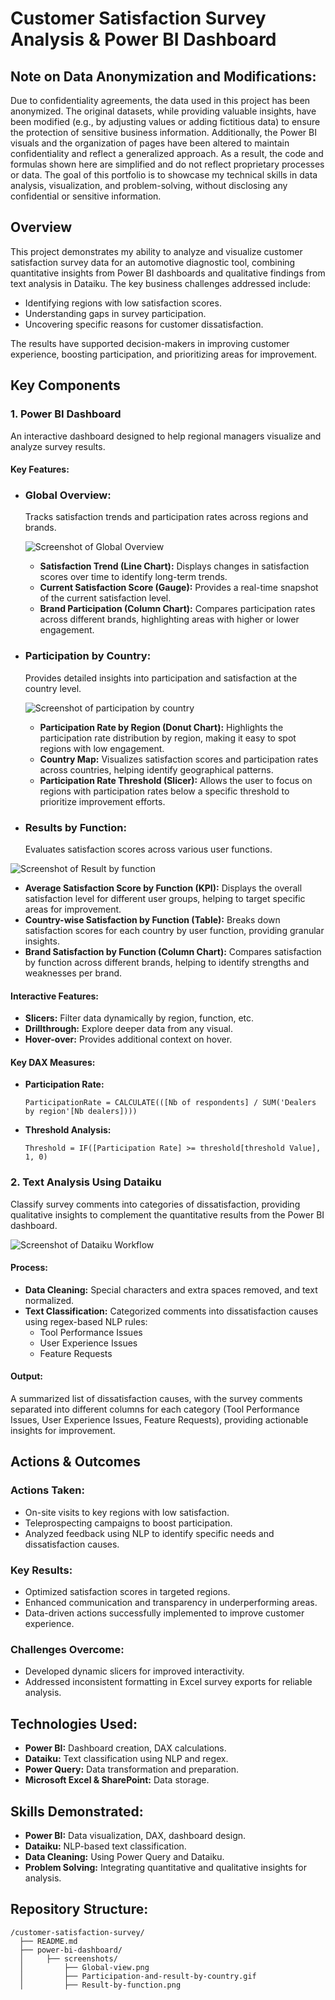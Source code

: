 # Customer Satisfaction Survey Analysis & Power BI Dashboard

## Note on Data Anonymization and Modifications:
Due to confidentiality agreements, the data used in this project has been anonymized. The original datasets, while providing valuable insights, have been modified (e.g., by adjusting values or adding fictitious data) to ensure the protection of sensitive business information. Additionally, the Power BI visuals and the organization of pages have been altered to maintain confidentiality and reflect a generalized approach. As a result, the code and formulas shown here are simplified and do not reflect proprietary processes or data. The goal of this portfolio is to showcase my technical skills in data analysis, visualization, and problem-solving, without disclosing any confidential or sensitive information.

## Overview
This project demonstrates my ability to analyze and visualize customer satisfaction survey data for an automotive diagnostic tool, combining quantitative insights from Power BI dashboards and qualitative findings from text analysis in Dataiku. The key business challenges addressed include:

- Identifying regions with low satisfaction scores.
- Understanding gaps in survey participation.
- Uncovering specific reasons for customer dissatisfaction.

The results have supported decision-makers in improving customer experience, boosting participation, and prioritizing areas for improvement.
## Key Components

### 1. Power BI Dashboard
An interactive dashboard designed to help regional managers visualize and analyze survey results.

#### Key Features:

- ### **Global Overview:** 
  Tracks satisfaction trends and participation rates across regions and brands.
  
  ![Screenshot of Global Overview](screenshots/Global-overview.png)
  
  - **Satisfaction Trend (Line Chart):** Displays changes in satisfaction scores over time to identify long-term trends.
  - **Current Satisfaction Score (Gauge):** Provides a real-time snapshot of the current satisfaction level.
  - **Brand Participation (Column Chart):** Compares participation rates across different brands, highlighting areas with higher or lower engagement.

- ### **Participation by Country:** 
  Provides detailed insights into participation and satisfaction at the country level.
  
  ![Screenshot of participation by country](screenshots/participation-by-country-map.gif)
  
  - **Participation Rate by Region (Donut Chart):** Highlights the participation rate distribution by region, making it easy to spot regions with low engagement.
  - **Country Map:** Visualizes satisfaction scores and participation rates across countries, helping identify geographical patterns.
  - **Participation Rate Threshold (Slicer):** Allows the user to focus on regions with participation rates below a specific threshold to prioritize improvement efforts.

- ### **Results by Function:** 
  Evaluates satisfaction scores across various user functions.
  
 ![Screenshot of Result by function](screenshots/Result%20by%20function.png)
  
  - **Average Satisfaction Score by Function (KPI):** Displays the overall satisfaction level for different user groups, helping to target specific areas for improvement.
  - **Country-wise Satisfaction by Function (Table):** Breaks down satisfaction scores for each country by user function, providing granular insights.
  - **Brand Satisfaction by Function (Column Chart):** Compares satisfaction by function across different brands, helping to identify strengths and weaknesses per brand.

#### Interactive Features:
- **Slicers:** Filter data dynamically by region, function, etc.
- **Drillthrough:** Explore deeper data from any visual.
- **Hover-over:** Provides additional context on hover.

#### Key DAX Measures:
- **Participation Rate:**
  ```DAX
  ParticipationRate = CALCULATE(([Nb of respondents] / SUM('Dealers by region'[Nb dealers])))
  ```
- **Threshold Analysis:**
  ```DAX
  Threshold = IF([Participation Rate] >= threshold[threshold Value], 1, 0)
  ```

### 2. Text Analysis Using Dataiku
Classify survey comments into categories of dissatisfaction, providing qualitative insights to complement the quantitative results from the Power BI dashboard.

![Screenshot of Dataiku Workflow](screenshots/text-classification.png)

#### Process:
- **Data Cleaning:** Special characters and extra spaces removed, and text normalized.
- **Text Classification:** Categorized comments into dissatisfaction causes using regex-based NLP rules:
  - Tool Performance Issues
  - User Experience Issues
  - Feature Requests

#### Output:
A summarized list of dissatisfaction causes, with the survey comments separated into different columns for each category (Tool Performance Issues, User Experience Issues, Feature Requests), providing actionable insights for improvement.


## Actions & Outcomes

### Actions Taken:
- On-site visits to key regions with low satisfaction.
- Teleprospecting campaigns to boost participation.
- Analyzed feedback using NLP to identify specific needs and dissatisfaction causes.

### Key Results:
- Optimized satisfaction scores in targeted regions.
- Enhanced communication and transparency in underperforming areas.
- Data-driven actions successfully implemented to improve customer experience.

### Challenges Overcome:
- Developed dynamic slicers for improved interactivity.
- Addressed inconsistent formatting in Excel survey exports for reliable analysis.

## Technologies Used:
- **Power BI:** Dashboard creation, DAX calculations.
- **Dataiku:** Text classification using NLP and regex.
- **Power Query:** Data transformation and preparation.
- **Microsoft Excel & SharePoint:** Data storage.

## Skills Demonstrated:
- **Power BI:** Data visualization, DAX, dashboard design.
- **Dataiku:** NLP-based text classification.
- **Data Cleaning:** Using Power Query and Dataiku.
- **Problem Solving:** Integrating quantitative and qualitative insights for analysis.

## Repository Structure:
```plaintext
/customer-satisfaction-survey/
  ├── README.md
  ├── power-bi-dashboard/
  │     ├── screenshots/
  │         ├── Global-view.png
  │         ├── Participation-and-result-by-country.gif
  │         ├── Result-by-function.png

